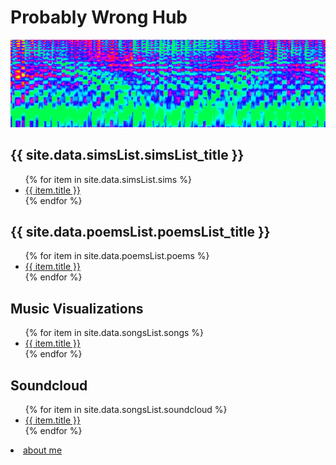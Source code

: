 # Probably Wrong Hub

![Spectrum Banner](/images/spectrum_banner.png)<br/>



<h2>{{ site.data.simsList.simsList_title }}</h2>
<ul>
   {% for item in site.data.simsList.sims %}
      <li><a href="{{ item.url }}">{{ item.title }}</a></li>
   {% endfor %}
</ul>

<h2>{{ site.data.poemsList.poemsList_title }}</h2>
<ul>
   {% for item in site.data.poemsList.poems %}
      <li><a href="{{ item.url }}">{{ item.title }}</a></li>
   {% endfor %}
</ul>

<h2>Music Visualizations</h2>
<ul>
   {% for item in site.data.songsList.songs %}
      <li><a href="{{ item.url }}">{{ item.title }}</a></li>
   {% endfor %}
</ul>

<h2>Soundcloud</h2>
<ul>
   {% for item in site.data.songsList.soundcloud %}
      <li><a href="{{ item.url }}">{{ item.title }}</a></li>
   {% endfor %}
</ul>

<li><a href="about_me.html">about me</a></li>
